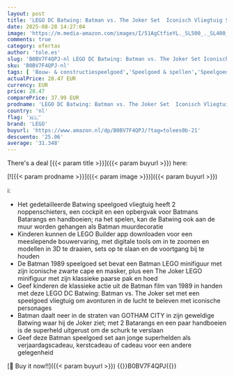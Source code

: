```yaml
---
layout: post
title: 'LEGO DC Batwing: Batman vs. The Joker Set  Iconisch Vliegtuig Speelgoed uit 1989 Film met 2 Minifiguren  Klassieke Superhelden Speelset  Cadeau voor Kinderen  Jongens en Meisjes 76265'
date: 2025-08-28 14:27:04
image: 'https://m.media-amazon.com/images/I/51AgCtfieYL._SL500_._SL400_.jpg'
comments: true
category: ofertas
author: 'tole.es'
slug: 'B0BV7F4QPJ-nl LEGO DC Batwing: Batman vs. The Joker Set Iconisch...'
sku: 'B0BV7F4QPJ-nl'
tags: [ 'Bouw- & constructiespeelgoed','Speelgoed & spellen','Speelgoedbouwsets','lego','🇳🇱', ]
actualPrice: 28.47 EUR
currency: EUR
price: 28.47
comparePrice: 37.99 EUR
prodname: 'LEGO DC Batwing: Batman vs. The Joker Set  Iconisch Vliegtuig Speelgoed uit 1989 Film met 2 Minifiguren  Klassieke Superhelden Speelset  Cadeau voor Kinderen  Jongens en Meisjes 76265'
country: 'nl'
flag: '🇳🇱'
brand: 'LEGO'
buyurl: 'https://www.amazon.nl/dp/B0BV7F4QPJ/?tag=tolees0b-21'
descuento: '25.06'
average: '31.348'
---
```


There's a deal [{{< param title >}}]({{< param buyurl >}})  here:

[![{{< param prodname >}}]({{< param image >}})]({{< param buyurl >}})

ℹ️:

- Het gedetailleerde Batwing speelgoed vliegtuig heeft 2 noppenschieters, een cockpit en een opbergvak voor Batmans Batarangs en handboeien; na het spelen, kan de Batwing ook aan de muur worden gehangen als Batman muurdecoratie
- Kinderen kunnen de LEGO Builder app downloaden voor een meeslepende bouwervaring, met digitale tools om in te zoomen en modellen in 3D te draaien, sets op te slaan en de voortgang bij te houden
- De Batman 1989 speelgoed set bevat een Batman LEGO minifiguur met zijn iconische zwarte cape en masker, plus een The Joker LEGO minifiguur met zijn klassieke paarse pak en hoed
- Geef kinderen de klassieke actie uit de Batman film van 1989 in handen met deze LEGO DC Batwing: Batman vs. The Joker set met een speelgoed vliegtuig om avonturen in de lucht te beleven met iconische personages
- Batman daalt neer in de straten van GOTHAM CITY in zijn geweldige Batwing waar hij de Joker ziet; met 2 Batarangs en een paar handboeien is de superheld uitgerust om de schurk te verslaan
- Geef deze Batman speelgoed set aan jonge superhelden als verjaardagscadeau, kerstcadeau of cadeau voor een andere gelegenheid

[🛒 Buy it now!!]({{< param buyurl >}})
{{<world>}}B0BV7F4QPJ{{</world>}}
